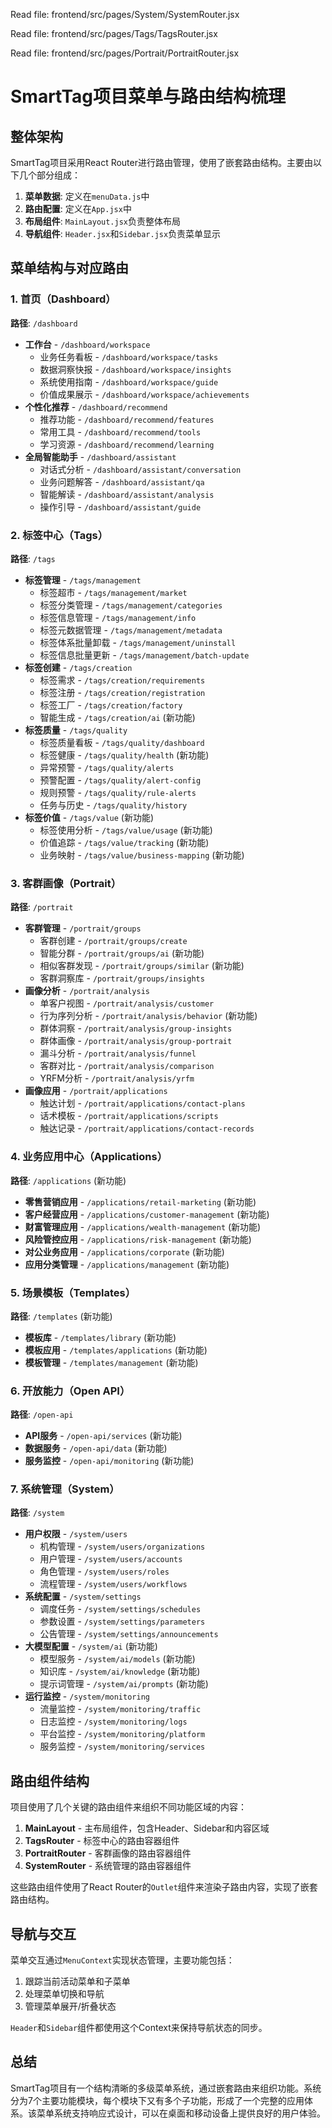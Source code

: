 

Read file: frontend/src/pages/System/SystemRouter.jsx

Read file: frontend/src/pages/Tags/TagsRouter.jsx

Read file: frontend/src/pages/Portrait/PortraitRouter.jsx
# SmartTag项目菜单与路由结构梳理

## 整体架构

SmartTag项目采用React Router进行路由管理，使用了嵌套路由结构。主要由以下几个部分组成：

1. **菜单数据**: 定义在`menuData.js`中
2. **路由配置**: 定义在`App.jsx`中
3. **布局组件**: `MainLayout.jsx`负责整体布局
4. **导航组件**: `Header.jsx`和`Sidebar.jsx`负责菜单显示

## 菜单结构与对应路由

### 1. 首页（Dashboard）

**路径**: `/dashboard`
- **工作台** - `/dashboard/workspace`
  - 业务任务看板 - `/dashboard/workspace/tasks`
  - 数据洞察快报 - `/dashboard/workspace/insights`
  - 系统使用指南 - `/dashboard/workspace/guide`
  - 价值成果展示 - `/dashboard/workspace/achievements`
- **个性化推荐** - `/dashboard/recommend`
  - 推荐功能 - `/dashboard/recommend/features`
  - 常用工具 - `/dashboard/recommend/tools`
  - 学习资源 - `/dashboard/recommend/learning`
- **全局智能助手** - `/dashboard/assistant`
  - 对话式分析 - `/dashboard/assistant/conversation`
  - 业务问题解答 - `/dashboard/assistant/qa`
  - 智能解读 - `/dashboard/assistant/analysis`
  - 操作引导 - `/dashboard/assistant/guide`

### 2. 标签中心（Tags）

**路径**: `/tags`
- **标签管理** - `/tags/management`
  - 标签超市 - `/tags/management/market`
  - 标签分类管理 - `/tags/management/categories`
  - 标签信息管理 - `/tags/management/info`
  - 标签元数据管理 - `/tags/management/metadata`
  - 标签体系批量卸载 - `/tags/management/uninstall`
  - 标签信息批量更新 - `/tags/management/batch-update`
- **标签创建** - `/tags/creation`
  - 标签需求 - `/tags/creation/requirements`
  - 标签注册 - `/tags/creation/registration`
  - 标签工厂 - `/tags/creation/factory`
  - 智能生成 - `/tags/creation/ai` (新功能)
- **标签质量** - `/tags/quality`
  - 标签质量看板 - `/tags/quality/dashboard`
  - 标签健康 - `/tags/quality/health` (新功能)
  - 异常预警 - `/tags/quality/alerts`
  - 预警配置 - `/tags/quality/alert-config`
  - 规则预警 - `/tags/quality/rule-alerts`
  - 任务与历史 - `/tags/quality/history`
- **标签价值** - `/tags/value` (新功能)
  - 标签使用分析 - `/tags/value/usage` (新功能)
  - 价值追踪 - `/tags/value/tracking` (新功能)
  - 业务映射 - `/tags/value/business-mapping` (新功能)

### 3. 客群画像（Portrait）

**路径**: `/portrait`
- **客群管理** - `/portrait/groups`
  - 客群创建 - `/portrait/groups/create`
  - 智能分群 - `/portrait/groups/ai` (新功能)
  - 相似客群发现 - `/portrait/groups/similar` (新功能)
  - 客群洞察库 - `/portrait/groups/insights`
- **画像分析** - `/portrait/analysis`
  - 单客户视图 - `/portrait/analysis/customer`
  - 行为序列分析 - `/portrait/analysis/behavior` (新功能)
  - 群体洞察 - `/portrait/analysis/group-insights`
  - 群体画像 - `/portrait/analysis/group-portrait`
  - 漏斗分析 - `/portrait/analysis/funnel`
  - 客群对比 - `/portrait/analysis/comparison`
  - YRFM分析 - `/portrait/analysis/yrfm`
- **画像应用** - `/portrait/applications`
  - 触达计划 - `/portrait/applications/contact-plans`
  - 话术模板 - `/portrait/applications/scripts`
  - 触达记录 - `/portrait/applications/contact-records`

### 4. 业务应用中心（Applications）

**路径**: `/applications` (新功能)
- **零售营销应用** - `/applications/retail-marketing` (新功能)
- **客户经营应用** - `/applications/customer-management` (新功能)
- **财富管理应用** - `/applications/wealth-management` (新功能)
- **风险管控应用** - `/applications/risk-management` (新功能)
- **对公业务应用** - `/applications/corporate` (新功能)
- **应用分类管理** - `/applications/management` (新功能)

### 5. 场景模板（Templates）

**路径**: `/templates` (新功能)
- **模板库** - `/templates/library` (新功能)
- **模板应用** - `/templates/applications` (新功能)
- **模板管理** - `/templates/management` (新功能)

### 6. 开放能力（Open API）

**路径**: `/open-api`
- **API服务** - `/open-api/services` (新功能)
- **数据服务** - `/open-api/data` (新功能)
- **服务监控** - `/open-api/monitoring` (新功能)

### 7. 系统管理（System）

**路径**: `/system`
- **用户权限** - `/system/users`
  - 机构管理 - `/system/users/organizations`
  - 用户管理 - `/system/users/accounts`
  - 角色管理 - `/system/users/roles`
  - 流程管理 - `/system/users/workflows`
- **系统配置** - `/system/settings`
  - 调度任务 - `/system/settings/schedules`
  - 参数设置 - `/system/settings/parameters`
  - 公告管理 - `/system/settings/announcements`
- **大模型配置** - `/system/ai` (新功能)
  - 模型服务 - `/system/ai/models` (新功能)
  - 知识库 - `/system/ai/knowledge` (新功能)
  - 提示词管理 - `/system/ai/prompts` (新功能)
- **运行监控** - `/system/monitoring`
  - 流量监控 - `/system/monitoring/traffic`
  - 日志监控 - `/system/monitoring/logs`
  - 平台监控 - `/system/monitoring/platform`
  - 服务监控 - `/system/monitoring/services`

## 路由组件结构

项目使用了几个关键的路由组件来组织不同功能区域的内容：

1. **MainLayout** - 主布局组件，包含Header、Sidebar和内容区域
2. **TagsRouter** - 标签中心的路由容器组件
3. **PortraitRouter** - 客群画像的路由容器组件
4. **SystemRouter** - 系统管理的路由容器组件

这些路由组件使用了React Router的`Outlet`组件来渲染子路由内容，实现了嵌套路由结构。

## 导航与交互

菜单交互通过`MenuContext`实现状态管理，主要功能包括：

1. 跟踪当前活动菜单和子菜单
2. 处理菜单切换和导航
3. 管理菜单展开/折叠状态

`Header`和`Sidebar`组件都使用这个Context来保持导航状态的同步。

## 总结

SmartTag项目有一个结构清晰的多级菜单系统，通过嵌套路由来组织功能。系统分为7个主要功能模块，每个模块下又有多个子功能，形成了一个完整的应用体系。该菜单系统支持响应式设计，可以在桌面和移动设备上提供良好的用户体验。

